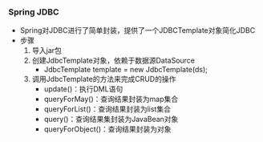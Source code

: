 ### Spring JDBC

- Spring对JDBC进行了简单封装，提供了一个JDBCTemplate对象简化JDBC
- 步骤
  1. 导入jar包
  2. 创建JdbcTemplate对象，依赖于数据源DataSource
     - JdbcTemplate template = new JdbcTemplate(ds);
  3. 调用JdbcTemplate的方法来完成CRUD的操作
     - update()：执行DML语句
     - queryForMay()：查询结果封装为map集合
     - queryForList()：查询结果封装为list集合
     - query()：查询结果集封装为JavaBean对象
     - queryForObject()：查询结果封装为对象